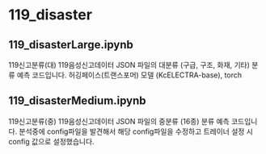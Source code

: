 # 119_disaster
## 119_disasterLarge.ipynb
119신고분류(대)
119음성신고데이터 JSON 파일의 대분류 (구급, 구조, 화재, 기타) 분류 예측 코드입니다.
허깅페이스(트랜스포머) 모델 (KcELECTRA-base), torch

## 119_disasterMedium.ipynb
119신고분류(중)
119음성신고데이터 JSON 파일의 중분류 (16종) 분류 예측 코드입니다.
분석중에 config파일을 발견해서 해당 config파일을 수정하고 트레이너 설정 시 config 값으로 설정했습니다. 
